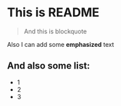 # This is README

> And this is blockquote

Also I can add some **emphasized** text

## And also some list:

* 1
* 2
* 3

